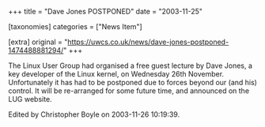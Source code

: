 +++
title = "Dave Jones POSTPONED"
date = "2003-11-25"

[taxonomies]
categories = ["News Item"]

[extra]
original = "https://uwcs.co.uk/news/dave-jones-postponed-1474488881294/"
+++

The Linux User Group had organised a free guest lecture by Dave Jones, a key developer of the Linux kernel, on Wednesday 26th November. Unfortunately it has had to be postponed due to forces beyond our (and his) control. It will be re-arranged for some future time, and announced on the LUG website.

Edited by Christopher Boyle on 2003-11-26 10:19:39.

